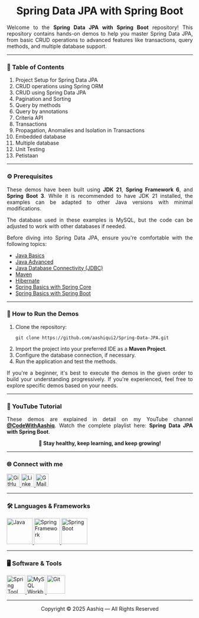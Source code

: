 <h1 align="center">Spring Data JPA with Spring Boot</h1>

<p align="justify">
Welcome to the <b>Spring Data JPA with Spring Boot</b> repository! This repository contains hands-on demos to help you master Spring Data JPA, from basic CRUD operations to advanced features like transactions, query methods, and multiple database support.
</p>

<hr>

<h3 align="left">📌 Table of Contents</h3>
<ol align="left">
    <li>Project Setup for Spring Data JPA</li>
    <li>CRUD operations using Spring ORM</li>
    <li>CRUD using Spring Data JPA</li>
    <li>Pagination and Sorting</li>
    <li>Query by methods</li>
    <li>Query by annotations</li>
    <li>Criteria API</li>
    <li>Transactions</li>
    <li>Propagation, Anomalies and Isolation in Transactions</li>
    <li>Embedded database</li>
    <li>Multiple database</li>
    <li>Unit Testing</li>
    <li>Petistaan</li>
</ol>

<hr>

<h3 align="left">⚙️ Prerequisites</h3>
<p align="justify">
These demos have been built using <b>JDK 21</b>, <b>Spring Framework 6</b>, and <b>Spring Boot 3</b>. While it is recommended to have JDK 21 installed, the examples can be adapted to other Java versions with minimal modifications.
</p>
<p align="justify">
The database used in these examples is MySQL, but the code can be adjusted to work with other databases if needed.
</p>
<p align="justify">
Before diving into Spring Data JPA, ensure you're comfortable with the following topics:
<ul>
    <li><a href="https://github.com/aashiqui2/Java-Basics" target="_blank">Java Basics</a></li>
    <li><a href="" target="_blank">Java Advanced</a></li>
    <li><a href="https://github.com/aashiqui2/JDBC" target="_blank">Java Database Connectivity (JDBC)</a></li>
    <li><a href="https://github.com/aashiqui2/Maven" target="_blank">Maven</a></li>
    <li><a href="https://github.com/aashiqui2/Hibernate" target="_blank">Hibernate</a></li>
    <li><a href="https://github.com/aashiqui2/Spring-Core" target="_blank">Spring Basics with Spring Core</a></li>
    <li><a href="https://github.com/aashiqui2/SpringBoot" target="_blank">Spring Basics with Spring Boot</a></li>
</ul>
</p>

<hr>

<h3 align="left">🚀 How to Run the Demos</h3>
<ol>
    <li>Clone the repository:<br>
        <pre><code>git clone https://github.com/aashiqui2/Spring-Data-JPA.git</code></pre>
    </li>
    <li>Import the project into your preferred IDE as a <b>Maven Project</b>.</li>
    <li>Configure the database connection, if necessary.</li>
    <li>Run the application and test the methods.</li>
</ol>
<p align="justify">
If you're a beginner, it's best to execute the demos in the given order to build your understanding progressively. If you're experienced, feel free to explore specific demos based on your needs.
</p>

<hr>

<h3 align="left">🎥 YouTube Tutorial</h3>
<p align="justify">
These demos are explained in detail on my YouTube channel <a href="https://www.youtube.com/@codewithaashiq" target="_blank"><b>@CodeWithAashiq</b></a>.  
Watch the complete playlist here: <b>Spring Data JPA with Spring Boot</b>.
</p>

<p align="center"><b>🚀 Stay healthy, keep learning, and keep growing!</b></p>

<hr>

<h3 align="left">🌐 Connect with me</h3>
<div align="left">
    <a href="https://github.com/aashiqui2" target="_blank">
        <img src="https://img.shields.io/static/v1?message=GitHub&logo=github&label=&color=181717&logoColor=white&style=for-the-badge" height="35" alt="GitHub" />
    </a>
    <a href="https://www.linkedin.com/in/aashiqui" target="_blank">
        <img src="https://img.shields.io/static/v1?message=LinkedIn&logo=linkedin&label=&color=0A66C2&logoColor=white&style=for-the-badge" height="35" alt="LinkedIn" />
    </a>
    <a href="mailto:ashikmail2747@gmail.com">
        <img src="https://img.shields.io/static/v1?message=Gmail&logo=gmail&label=&color=EA4335&logoColor=white&style=for-the-badge" height="35" alt="GMail" />
    </a>
</div>

<hr>

<h3 align="left">🛠️ Languages & Frameworks</h3>
<div align="left">
    <a href="https://www.java.com" target="_blank">
        <img src="https://cdn.jsdelivr.net/gh/devicons/devicon@latest/icons/java/java-original-wordmark.svg" height="70" alt="Java" />
    </a>
    <a href="https://spring.io/projects/spring-framework" target="_blank">
        <img src="https://cdn.jsdelivr.net/gh/devicons/devicon@latest/icons/spring/spring-original.svg" height="70" alt="Spring Framework" />
    </a>
    <a href="https://spring.io/projects/spring-boot" target="_blank">
        <img src="https://cdn.jsdelivr.net/gh/devicons/devicon@latest/icons/spring/spring-original.svg" height="70" alt="Spring Boot" />
    </a>
</div>

<hr>

<h3 align="left">🖥️ Software & Tools</h3>
<div align="left">
    <a href="https://spring.io/tools" target="_blank">
        <img src="https://cdn.jsdelivr.net/gh/devicons/devicon@latest/icons/eclipse/eclipse-original.svg" height="50" alt="Spring Tool Suite" />
    </a>
    <a href="https://www.mysql.com/products/workbench/" target="_blank">
        <img src="https://cdn.jsdelivr.net/gh/devicons/devicon@latest/icons/mysql/mysql-original.svg" height="50" alt="MySQL Workbench" />
    </a>
    <a href="https://git-scm.com/downloads" target="_blank">
        <img src="https://cdn.jsdelivr.net/gh/devicons/devicon@latest/icons/git/git-original.svg" height="50" alt="Git" /> 
    </a>   
</div>

<hr>

<div align="center">Copyright © 2025 Aashiq — All Rights Reserved</div>


